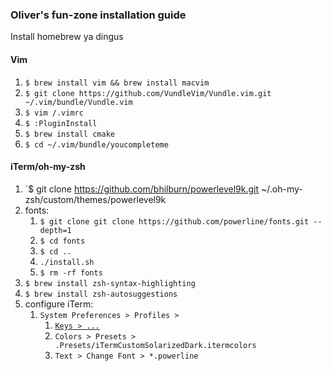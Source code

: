 ### Oliver's fun-zone installation guide
Install homebrew ya dingus

#### Vim
1. `$ brew install vim && brew install macvim`
1. `$ git clone https://github.com/VundleVim/Vundle.vim.git ~/.vim/bundle/Vundle.vim`
1. `$ vim /.vimrc`
1. `$ :PluginInstall`
1. `$ brew install cmake`
1. `$ cd ~/.vim/bundle/youcompleteme`

#### iTerm/oh-my-zsh
1. `$ git clone https://github.com/bhilburn/powerlevel9k.git ~/.oh-my-zsh/custom/themes/powerlevel9k
1. fonts:
   1. `$ git clone git clone https://github.com/powerline/fonts.git --depth=1`
   1. `$ cd fonts`
   1. `$ cd ..`
   1. `./install.sh`
   1. `$ rm -rf fonts`
1. `$ brew install zsh-syntax-highlighting`
1. `$ brew install zsh-autosuggestions`
1. configure iTerm:
   1. `System Preferences > Profiles >`
      1. [`Keys > ...`](https://apple.stackexchange.com/a/136931/252775)
      1. `Colors > Presets > .Presets/iTermCustomSolarizedDark.itermcolors`
      1. `Text > Change Font > *.powerline`
